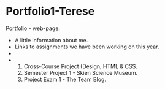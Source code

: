 # Portfolio1-Terese

Portfolio - web-page.
- A little information about me.
- Links to assignments we have been working on this year.
- 
- 1. Cross-Course Project (Design, HTML & CSS.
  2. Semester Project 1 - Skien Science Museum.
  3. Project Exam 1 - The Team Blog.
